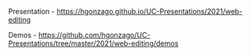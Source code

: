 Presentation - https://hgonzago.github.io/UC-Presentations/2021/web-editing

Demos - https://github.com/hgonzago/UC-Presentations/tree/master/2021/web-editing/demos
